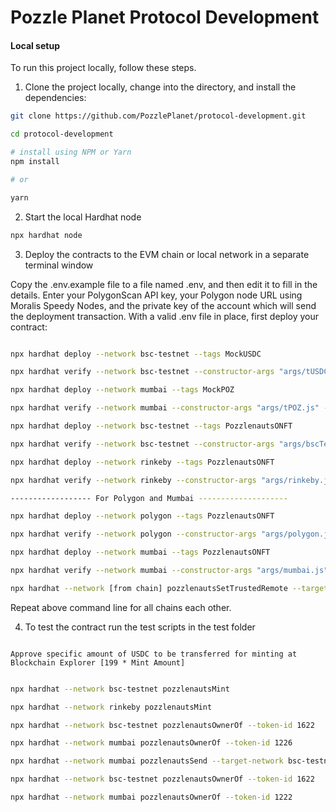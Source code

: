 # Pozzle Planet Protocol Development

#### Local setup

To run this project locally, follow these steps.

1. Clone the project locally, change into the directory, and install the dependencies:

```sh
git clone https://github.com/PozzlePlanet/protocol-development.git

cd protocol-development

# install using NPM or Yarn
npm install

# or

yarn
```

2. Start the local Hardhat node

```sh
npx hardhat node
```

3. Deploy the contracts to the EVM chain or local network in a separate terminal window

Copy the .env.example file to a file named .env, and then edit it to fill in the details.
Enter your PolygonScan API key, your Polygon node URL using Moralis Speedy Nodes, and the
private key of the account which will send the deployment transaction.
With a valid .env file in place, first deploy your contract:

```sh

npx hardhat deploy --network bsc-testnet --tags MockUSDC

npx hardhat verify --network bsc-testnet --constructor-args "args/tUSDC.js" --contract "contracts/tokens/MockUSDC.sol:MockUSDC" [deployed address]

npx hardhat deploy --network mumbai --tags MockPOZ

npx hardhat verify --network mumbai --constructor-args "args/tPOZ.js" --contract "contracts/tokens/MockPOZ.sol:MockPOZ" [deployed address]

```

```sh
npx hardhat deploy --network bsc-testnet --tags PozzlenautsONFT

npx hardhat verify --network bsc-testnet --constructor-args "args/bscTestnet.js" --contract "contracts/PozzlenautsONFT.sol:PozzlenautsONFT" [deployed address]

npx hardhat deploy --network rinkeby --tags PozzlenautsONFT

npx hardhat verify --network rinkeby --constructor-args "args/rinkeby.js" --contract "contracts/PozzlenautsONFT.sol:PozzlenautsONFT" [deployed address]

------------------ For Polygon and Mumbai --------------------

npx hardhat deploy --network polygon --tags PozzlenautsONFT

npx hardhat verify --network polygon --constructor-args "args/polygon.js" --contract "contracts/PozzlenautsONFTPoz.sol:PozzlenautsONFTPoz" [deployed address]

npx hardhat deploy --network mumbai --tags PozzlenautsONFT

npx hardhat verify --network mumbai --constructor-args "args/mumbai.js" --contract "contracts/PozzlenautsONFTPoz.sol:PozzlenautsONFTPoz" [deployed address]

```

```sh
npx hardhat --network [from chain] pozzlenautsSetTrustedRemote --target-network [to chain]

```

Repeat above command line for all chains each other.


4. To test the contract run the test scripts in the test folder

```

Approve specific amount of USDC to be transferred for minting at Blockchain Explorer [199 * Mint Amount]


```

```sh
npx hardhat --network bsc-testnet pozzlenautsMint

npx hardhat --network rinkeby pozzlenautsMint
```

```sh
npx hardhat --network bsc-testnet pozzlenautsOwnerOf --token-id 1622

npx hardhat --network mumbai pozzlenautsOwnerOf --token-id 1226
```

```sh
npx hardhat --network mumbai pozzlenautsSend --target-network bsc-testnet --token-id 1222
```

```sh
npx hardhat --network bsc-testnet pozzlenautsOwnerOf --token-id 1622

npx hardhat --network mumbai pozzlenautsOwnerOf --token-id 1222
```